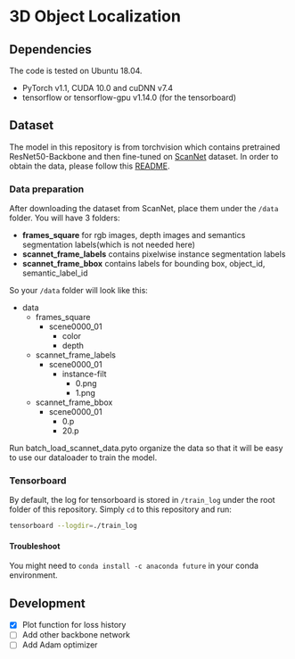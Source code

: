 # 3D Object Localization


## Dependencies

The code is tested on Ubuntu 18.04.
- PyTorch v1.1, CUDA 10.0 and cuDNN v7.4
- tensorflow or tensorflow-gpu v1.14.0  (for the tensorboard)

## Dataset
The model in this repository is from torchvision which contains pretrained ResNet50-Backbone and then fine-tuned on [ScanNet](http://kaldir.vc.in.tum.de/scannet_benchmark/) dataset. In order to obtain the data, please follow this [README](https://github.com/facebookresearch/votenet/blob/master/scannet/README.md).

### Data preparation
After downloading the dataset from ScanNet, place them under the `/data` folder. You will have 3 folders:

- **frames_square** for rgb images, depth images and semantics segmentation labels(which is not needed here)
- **scannet_frame_labels** contains pixelwise instance segmentation labels
- **scannet_frame_bbox** contains labels for bounding box, object_id, semantic_label_id

So your `/data` folder will look like this:
- data
  - frames_square
    - scene0000_01
      - color
      - depth
  - scannet_frame_labels
    - scene0000_01
      - instance-filt
        - 0.png
        - 1.png
  - scannet_frame_bbox
    - scene0000_01
      - 0.p
      - 20.p

Run batch_load_scannet_data.pyto organize the data so that it will be easy to use our dataloader to train the model.


### Tensorboard
By default, the log for tensorboard is stored in `/train_log` under the root folder of this repository.
Simply `cd` to this repository and run:
```bash
tensorboard --logdir=./train_log
```

#### Troubleshoot
You might need to `conda install -c anaconda future` in your conda environment. 

## Development

- [x] Plot function for loss history
- [ ] Add other backbone network
- [ ] Add Adam optimizer